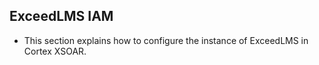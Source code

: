 ## ExceedLMS IAM
- This section explains how to configure the instance of ExceedLMS in Cortex XSOAR.
